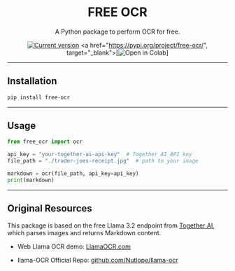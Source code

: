 
<div align="center">
  <div>
    <h1 align="center">FREE OCR</h1>
  </div>
	<p>A Python package to perform OCR for free.</p>

<a href="https://pypi.org/project/free-ocr/"><img src="https://img.shields.io/pypi/v/free-ocr" alt="Current version"></a> <a href="https://pypi.org/project/free-ocr/", target="_blank">[![Open in Colab](https://colab.research.google.com/assets/colab-badge.svg)]</a>

</div>

---

## Installation

```bash
pip install free-ocr
```

---

## Usage

```python
from free_ocr import ocr

api_key = "your-together-ai-api-key"  # Together AI API key
file_path = "./trader-joes-receipt.jpg"  # path to your image

markdown = ocr(file_path, api_key=api_key)
print(markdown)
```

---

## Original Resources

This package is based on the free Llama 3.2 endpoint from [Together AI](https://dub.sh/together-ai), which parses images and returns Markdown content.

 - Web Llama OCR demo: [LlamaOCR.com](https://llamaocr.com/)

 - llama-OCR Official Repo: [github.com/Nutlope/llama-ocr](https://github.com/Nutlope/llama-ocr)

